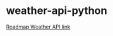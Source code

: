 # weather-api-python

[Roadmap Weather API link](https://roadmap.sh/projects/weather-api-wrapper-service)